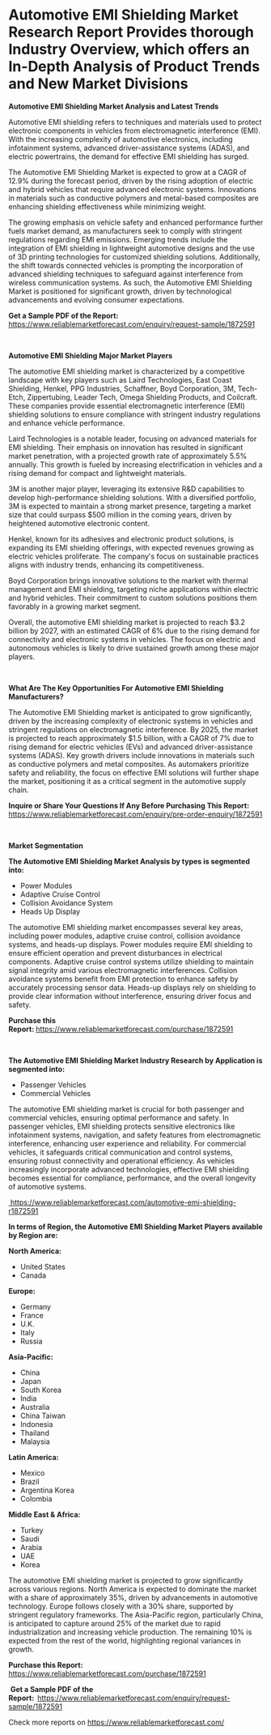 <p><h1>Automotive EMI Shielding Market Research Report Provides thorough Industry Overview, which offers an In-Depth Analysis of Product Trends and New Market Divisions</h1></p><p><strong>Automotive EMI Shielding Market Analysis and Latest Trends</strong></p>
<p><p>Automotive EMI shielding refers to techniques and materials used to protect electronic components in vehicles from electromagnetic interference (EMI). With the increasing complexity of automotive electronics, including infotainment systems, advanced driver-assistance systems (ADAS), and electric powertrains, the demand for effective EMI shielding has surged. </p><p>The Automotive EMI Shielding Market is expected to grow at a CAGR of 12.9% during the forecast period, driven by the rising adoption of electric and hybrid vehicles that require advanced electronic systems. Innovations in materials such as conductive polymers and metal-based composites are enhancing shielding effectiveness while minimizing weight. </p><p>The growing emphasis on vehicle safety and enhanced performance further fuels market demand, as manufacturers seek to comply with stringent regulations regarding EMI emissions. Emerging trends include the integration of EMI shielding in lightweight automotive designs and the use of 3D printing technologies for customized shielding solutions. Additionally, the shift towards connected vehicles is prompting the incorporation of advanced shielding techniques to safeguard against interference from wireless communication systems. As such, the Automotive EMI Shielding Market is positioned for significant growth, driven by technological advancements and evolving consumer expectations.</p></p>
<p><strong>Get a Sample PDF of the Report:&nbsp;</strong> <a href="https://www.reliablemarketforecast.com/enquiry/request-sample/1872591?utm_campaign=2332&utm_medium=2&utm_source=Github&utm_content=ia&utm_term=16022025&utm_id=automotive-emi-shielding">https://www.reliablemarketforecast.com/enquiry/request-sample/1872591</a></p>
<p>&nbsp;</p>
<p><strong>Automotive EMI Shielding Major Market Players</strong></p>
<p><p>The automotive EMI shielding market is characterized by a competitive landscape with key players such as Laird Technologies, East Coast Shielding, Henkel, PPG Industries, Schaffner, Boyd Corporation, 3M, Tech-Etch, Zippertubing, Leader Tech, Omega Shielding Products, and Coilcraft. These companies provide essential electromagnetic interference (EMI) shielding solutions to ensure compliance with stringent industry regulations and enhance vehicle performance.</p><p>Laird Technologies is a notable leader, focusing on advanced materials for EMI shielding. Their emphasis on innovation has resulted in significant market penetration, with a projected growth rate of approximately 5.5% annually. This growth is fueled by increasing electrification in vehicles and a rising demand for compact and lightweight materials.</p><p>3M is another major player, leveraging its extensive R&D capabilities to develop high-performance shielding solutions. With a diversified portfolio, 3M is expected to maintain a strong market presence, targeting a market size that could surpass $500 million in the coming years, driven by heightened automotive electronic content.</p><p>Henkel, known for its adhesives and electronic product solutions, is expanding its EMI shielding offerings, with expected revenues growing as electric vehicles proliferate. The company's focus on sustainable practices aligns with industry trends, enhancing its competitiveness.</p><p>Boyd Corporation brings innovative solutions to the market with thermal management and EMI shielding, targeting niche applications within electric and hybrid vehicles. Their commitment to custom solutions positions them favorably in a growing market segment.</p><p>Overall, the automotive EMI shielding market is projected to reach $3.2 billion by 2027, with an estimated CAGR of 6% due to the rising demand for connectivity and electronic systems in vehicles. The focus on electric and autonomous vehicles is likely to drive sustained growth among these major players.</p></p>
<p>&nbsp;</p>
<p><strong>What Are The Key Opportunities For Automotive EMI Shielding Manufacturers?</strong></p>
<p><p>The Automotive EMI Shielding market is anticipated to grow significantly, driven by the increasing complexity of electronic systems in vehicles and stringent regulations on electromagnetic interference. By 2025, the market is projected to reach approximately $1.5 billion, with a CAGR of 7% due to rising demand for electric vehicles (EVs) and advanced driver-assistance systems (ADAS). Key growth drivers include innovations in materials such as conductive polymers and metal composites. As automakers prioritize safety and reliability, the focus on effective EMI solutions will further shape the market, positioning it as a critical segment in the automotive supply chain.</p></p>
<p><strong>Inquire or Share Your Questions If Any Before Purchasing This Report:</strong> <a href="https://www.reliablemarketforecast.com/enquiry/pre-order-enquiry/1872591?utm_campaign=2332&utm_medium=2&utm_source=Github&utm_content=ia&utm_term=16022025&utm_id=automotive-emi-shielding">https://www.reliablemarketforecast.com/enquiry/pre-order-enquiry/1872591</a></p>
<p>&nbsp;</p>
<p><strong>Market Segmentation</strong></p>
<p><strong>The Automotive EMI Shielding Market Analysis by types is segmented into:</strong></p>
<p><ul><li>Power Modules</li><li>Adaptive Cruise Control</li><li>Collision Avoidance System</li><li>Heads Up Display</li></ul></p>
<p><p>The automotive EMI shielding market encompasses several key areas, including power modules, adaptive cruise control, collision avoidance systems, and heads-up displays. Power modules require EMI shielding to ensure efficient operation and prevent disturbances in electrical components. Adaptive cruise control systems utilize shielding to maintain signal integrity amid various electromagnetic interferences. Collision avoidance systems benefit from EMI protection to enhance safety by accurately processing sensor data. Heads-up displays rely on shielding to provide clear information without interference, ensuring driver focus and safety.</p></p>
<p><strong>Purchase this Report:&nbsp;</strong><a href="https://www.reliablemarketforecast.com/purchase/1872591?utm_campaign=2332&utm_medium=2&utm_source=Github&utm_content=ia&utm_term=16022025&utm_id=automotive-emi-shielding">https://www.reliablemarketforecast.com/purchase/1872591</a></p>
<p>&nbsp;</p>
<p><strong>The Automotive EMI Shielding Market Industry Research by Application is segmented into:</strong></p>
<p><ul><li>Passenger Vehicles</li><li>Commercial Vehicles</li></ul></p>
<p><p>The automotive EMI shielding market is crucial for both passenger and commercial vehicles, ensuring optimal performance and safety. In passenger vehicles, EMI shielding protects sensitive electronics like infotainment systems, navigation, and safety features from electromagnetic interference, enhancing user experience and reliability. For commercial vehicles, it safeguards critical communication and control systems, ensuring robust connectivity and operational efficiency. As vehicles increasingly incorporate advanced technologies, effective EMI shielding becomes essential for compliance, performance, and the overall longevity of automotive systems.</p></p>
<p><a href="https://www.reliablemarketforecast.com/automotive-emi-shielding-r1872591?utm_campaign=2332&utm_medium=2&utm_source=Github&utm_content=ia&utm_term=16022025&utm_id=automotive-emi-shielding">&nbsp;https://www.reliablemarketforecast.com/automotive-emi-shielding-r1872591</a></p>
<p><strong>In terms of Region, the Automotive EMI Shielding Market Players available by Region are:</strong></p>
<p>
    <p> <strong> North America: </strong>
        <ul>
            <li>United States</li>
            <li>Canada</li>
        </ul>
        </p> 
    <p> <strong> Europe: </strong>
        <ul>
            <li>Germany</li>
            <li>France</li>
            <li>U.K.</li>
            <li>Italy</li>
            <li>Russia</li>
        </ul>
        </p> 
    <p> <strong> Asia-Pacific: </strong>
        <ul>
            <li>China</li>
            <li>Japan</li>
            <li>South Korea</li>
            <li>India</li>
            <li>Australia</li>
            <li>China Taiwan</li>
            <li>Indonesia</li>
            <li>Thailand</li>
            <li>Malaysia</li>
        </ul>
        </p> 
    <p> <strong> Latin America: </strong>
        <ul>
            <li>Mexico</li>
            <li>Brazil</li>
            <li>Argentina Korea</li>
            <li>Colombia</li>
        </ul>
        </p> 
    <p> <strong> Middle East & Africa: </strong>
        <ul>
            <li>Turkey</li>
            <li>Saudi</li>
            <li>Arabia</li>
            <li>UAE</li>
            <li>Korea</li>
        </ul>
    </p>
    </p>
<p><p>The automotive EMI shielding market is projected to grow significantly across various regions. North America is expected to dominate the market with a share of approximately 35%, driven by advancements in automotive technology. Europe follows closely with a 30% share, supported by stringent regulatory frameworks. The Asia-Pacific region, particularly China, is anticipated to capture around 25% of the market due to rapid industrialization and increasing vehicle production. The remaining 10% is expected from the rest of the world, highlighting regional variances in growth.</p></p>
<p><strong>Purchase this Report: </strong><a href="https://www.reliablemarketforecast.com/purchase/1872591?utm_campaign=2332&utm_medium=2&utm_source=Github&utm_content=ia&utm_term=16022025&utm_id=automotive-emi-shielding">https://www.reliablemarketforecast.com/purchase/1872591</a></p>
<p>&nbsp;<strong>Get a Sample PDF of the Report:&nbsp;&nbsp;</strong><a href="https://www.reliablemarketforecast.com/enquiry/request-sample/1872591?utm_campaign=2332&utm_medium=2&utm_source=Github&utm_content=ia&utm_term=16022025&utm_id=automotive-emi-shielding">https://www.reliablemarketforecast.com/enquiry/request-sample/1872591</a></p>
<p><strong></strong></p>
<p>Check more reports on <a href="https://www.reliablemarketforecast.com/?utm_campaign=2332&utm_medium=2&utm_source=Github&utm_content=ia&utm_term=16022025&utm_id=automotive-emi-shielding">https://www.reliablemarketforecast.com/</a></p>